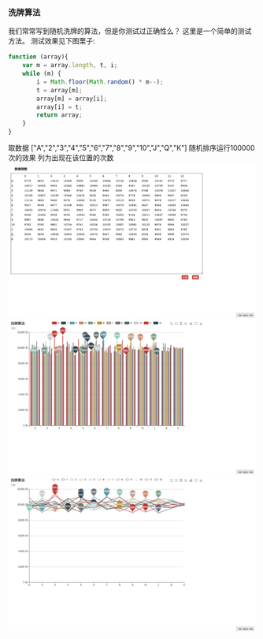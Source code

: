 ### 洗牌算法
我们常常写到随机洗牌的算法，但是你测试过正确性么？
这里是一个简单的测试方法。
测试效果见下图栗子: 
```js
function (array){
    var m = array.length, t, i;
    while (m) {
        i = Math.floor(Math.random() * m--);
        t = array[m];
        array[m] = array[i];
        array[i] = t;
        return array;
    }
}
```
取数据 ["A","2","3","4","5","6","7","8","9","10","J","Q","K"]
随机排序运行100000次的效果
列为出现在该位置的次数
![](/img/1.png)
![](/img/2.png)
![](/img/3.png)